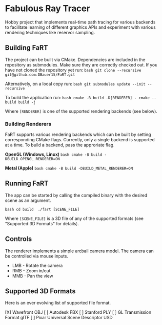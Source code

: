 # Fabulous Ray Tracer
Hobby project that implements real-time path tracing for various backends to facilitate learning of different graphics APIs and experiment with various rendering techniques like reservor sampling.

## Building FaRT
The project can be built via CMake. Dependencies are included in the repository as submodules. Make sure they are correctly checked out.
If you have not cloned the repository yet run:
``bash
git clone --recursive git@github.com:DBauer15/FaRT.git
``

Alternatively, on a local copy run:
``bash
git submodules update --init --recursive
``

To build the application run:
``bash
cmake -B build -D[RENDERER] .
cmake --build build -j
``

Where ``[RENDERER]`` is one of the supported rendering backends (see below).

### Building Renderers
FaRT supports various rendering backends which can be built by setting corresponding CMake flags.
Currently, only a single backend is supported at a time. To build a backend, pass the approriate flag.

**OpenGL (Windows, Linux)**
``bash
cmake -B build -DBUILD_OPENGL_RENDERER=ON
``

**Metal (Apple)**
``bash
cmake -B build -DBUILD_METAL_RENDERER=ON 
``

## Running FaRT
The app can be started by calling the compiled binary with the desired scene as an argument.

``bash
cd build 
./fart [SCENE_FILE]
``

Where `[SCENE_FILE]` is a 3D file of any of the supported formats (see "Supported 3D Formats" for details).

## Controls
The renderer implements a simple arcball camera model. The camera can be controlled via mouse inputs.

* LMB - Rotate the camera
* RMB - Zoom in/out 
* MMB - Pan the view

## Supported 3D Formats
Here is an ever evolving list of supported file format.

[X] Wavefront OBJ
[ ] Autodesk FBX
[ ] Stanford PLY
[ ] GL Transmission Format glTF
[ ] Pixar Universal Scene Descriptor USD
